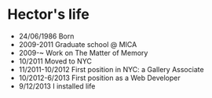Hector's life
===============

- 24/06/1986 Born
- 2009-2011 Graduate school @ MICA
- 2009-~ Work on The Matter of Memory
- 10/2011 Moved to NYC
- 11/2011-10/2012 First position in NYC: a Gallery Associate
- 10/2012-6/2013 First position as a Web Developer
- 9/12/2013 I installed life